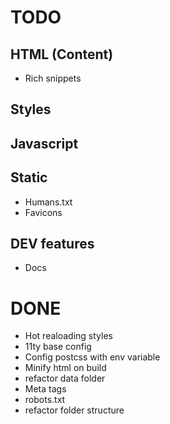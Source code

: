 # TODO

## HTML (Content)

- Rich snippets

## Styles

## Javascript

## Static

- Humans.txt
- Favicons

## DEV features

- Docs

# DONE

- Hot realoading styles
- 11ty base config
- Config postcss with env variable
- Minify html on build
- refactor data folder
- Meta tags
- robots.txt
- refactor folder structure
